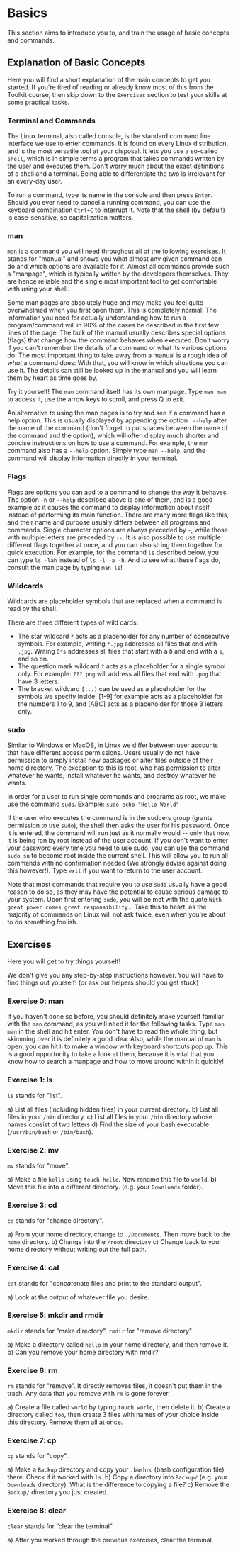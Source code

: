 # Basics

This section aims to introduce you to, and train the usage of basic concepts and commands.

## Explanation of Basic Concepts

Here you will find a short explanation of the main concepts to get you started.
If you're tired of reading or already know most of this from the Toolkit course, then skip down to the `Exercises` section to test your skills at some practical tasks.

### Terminal and Commands

The Linux terminal, also called console, is the standard command line interface we use to enter commands. It is found on every Linux distribution, and is the most versatile tool at your disposal. It lets you use a so-called `shell`, which is in simple terms a program that takes commands written by the user and executes them. Don't worry much about the exact definitions of a shell and a terminal. Being able to differentiate the two is irrelevant for an every-day user.

To run a command, type its name in the console and then press `Enter`. Should you ever need to cancel a running command, you can use the keyboard combination `Ctrl+C` to interrupt it. Note that the shell (by default) is case-sensitive, so capitalization matters.

### man

`man` is a command you will need throughout all of the following exercises. 
It stands for "manual" and shows you what almost any given command can do and which options are available for it. 
Almost all commands provide such a "manpage", which is typically written by the developers themselves. They are hence reliable and the single most important tool to get comfortable with using your shell.

Some man pages are absolutely huge and may make you feel quite overwhelmed when you first open them. This is completely normal!
 The information you need for actually understanding how to run a program/command will in 90% of the cases be described in the first few lines of the page. 
The bulk of the manual usually describes special options (flags) that change how the command behaves when executed. 
Don't worry if you can't remember the details of a command or what its various options do. 
The most important thing to take away from a manual is a rough idea of *what* a command does: With that, you will know in which situations you can use it. The details can still be looked up in the manual and you will learn them by heart as time goes by.

Try it yourself! The `man` command itself has its own manpage. Type `man man` to access it, use the arrow keys to scroll, and press Q to exit.

An alternative to using the man pages is to try and see if a command has a help option. This is usually displayed by appending the option ` --help` after the name of the command (don't forget to put spaces between the name of the command and the option), which will often display much shorter and concise instructions on how to use a command. For example, the `man` command also has a `--help` option. Simply type `man --help`, and the command will display information directly in your terminal.


### Flags

Flags are options you can add to a command to change the way it behaves. The option `-h` or `--help` described above is one of them, and is a good example as it causes the command to display information about itself instead of performing its main function. There are many more flags like this, and their name and purpose usually differs between all programs and commands. Single character options are always preceded by `-`, while those with multiple letters are preceded by `--`. It is also possible to use multiple different flags together at once, and you can also string them together for quick execution. For example, for the command `ls` described below, you can type `ls -lah` instead of `ls -l -a -h`. And to see what these flags do, consult the man page by typing `man ls`!

### Wildcards

Wildcards are placeholder symbols that are replaced when a command is read by the shell.

There are three different types of wild cards:

* The star wildcard `*` acts as a placeholder for any number of consecutive symbols. For example, writing `*.jpg` addresses all files that end with `.jpg`. Writing `D*s` addresses all files that start with a `D` and end with a `s`, and so on. 
* The question mark wildcard `?` acts as a placeholder for a single symbol only. For example: `???.png` will address all files that end with `.png` that have 3 letters. 
* The bracket wildcard `[...]` can be used as a placeholder for the symbols we specify inside. [1-9] for example acts as a placeholder for the numbers 1 to 9, and [ABC] acts as a placeholder for those 3 letters only.

### sudo

Similar to Windows or MacOS, in Linux we differ between user accounts that have different access permissions. Users usually do not have permission to simply install new packages or alter files outside of their home directory. The exception to this is root, who has permission to alter whatever he wants, install whatever he wants, and destroy whatever he wants. 

In order for a user to run single commands and programs as root, we make use the command `sudo`. 
Example: `sudo echo "Hello World"`

If the user who executes the command is in the sudoers group (grants permission to use `sudo`), the shell then asks the user for his password. Once it is entered, the command will run just as it normally would -- only that now, it is being ran by root instead of the user account. If you don't want to enter your password every time you need to use sudo, you can use the command `sudo su` to become root inside the current shell. This will allow you to run all commands with no confirmation needed (We strongly advise against doing this however!). Type `exit` if you want to return to the user account.

Note that most commands that require you to use `sudo` usually have a good reason to do so, as they may have the potential to cause serious damage to your system. Upon first entering `sudo`, you will be met with the quote `With great power comes great responsibility.`. Take this to heart, as the majority of commands on Linux will not ask twice, even when you're about to do something foolish.

## Exercises

Here you will get to try things yourself!

We don't give you any step-by-step instructions however. You will have to find things out yourself! (or ask our helpers should you get stuck)

### Exercise 0: man

If you haven't done so before, you should definitely make yourself familiar with the `man` command, as you will need it for the following tasks. Type `man man` in the shell and hit enter. You don't have to read the whole thing, but skimming over it is definitely a good idea. Also, while the manual of `man` is open, you can hit `h` to make a window with keyboard shortcuts pop up. This is a good opportunity to take a look at them, because it is vital that you know how to search a manpage and how to move around within it quickly!

### Exercise 1: ls

`ls` stands for "list".

a) List all files (including hidden files) in your current directory.
b) List all files in your `/bin` directory.
c) List all files in your `/bin` directory whose names consist of two letters
d) Find the size of your bash executable (`/usr/bin/bash` or `/bin/bash`).

### Exercise 2: mv

`mv` stands for "move".

a) Make a file `hello` using `touch hello`. Now rename this file to `world`.
b) Move this file into a different directory. (e.g. your `Downloads` folder).

### Exercise 3: cd

`cd` stands for "change directory".

a) From your home directory, change to `./Documents`. Then move back to the `home` directory.
b) Change into the `/root` directory
c) Change back to your home directory without writing out the full path.

### Exercise 4: cat

`cat` stands for "con*cat*enate files and print to the standard output".

a) Look at the output of whatever file you desire.

### Exercise 5: mkdir and rmdir

`mkdir` stands for "make directory", `rmdir` for "remove directory"

a) Make a directory called `hello` in your home directory, and then remove it.
b) Can you remove your home directory with rmdir?

### Exercise 6: rm

`rm` stands for "remove". It directly removes files, it doesn't put them in the trash. Any data that you remove with `rm` is gone forever.

a) Create a file called `world` by typing `touch world`, then delete it.
b) Create a directory called `foo`, then create 3 files with names of your choice inside this directory. Remove them all at once.

### Exercise 7: cp

`cp` stands for "copy".

a) Make a `Backup` directory and copy your `.bashrc` (bash configuration file) there. Check if it worked with `ls`.
b) Copy a directory into `Backup/` (e.g. your `Downloads` directory). What is the difference to copying a file?
c) Remove the `Backup/` directory you just created.

### Exercise 8:  clear

`clear` stands for “clear the terminal”

a) After you worked through the previous exercises, clear the terminal


